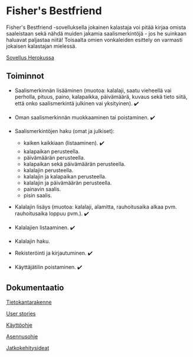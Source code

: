# Fisher's Bestfriend

Fisher's Bestfriend -sovelluksella jokainen kalastaja voi pitää kirjaa omista saaleistaan
sekä nähdä muiden jakamia saalismerkintöjä - jos he suinkaan haluavat paljastaa niitä!
Toisaalta omien vonkaleiden esittely on varmasti jokaisen kalastajan mielessä.

[Sovellus Herokussa](https://quiet-stream-39899.herokuapp.com/)

## Toiminnot

- Saalismerkinnän lisääminen (muotoa: kalalaji, saatu vieheellä vai perholla, pituus, paino, kalapaikka, päivämäärä,
kuvaus sekä tieto siitä, että onko saalismerkintä julkinen vai yksityinen). :heavy_check_mark:
- Oman saalismerkinnän muokkaaminen tai poistaminen. :heavy_check_mark:
- Saalismerkintöjen haku (omat ja julkiset):
  - kaiken kaikkiaan (listaaminen). :heavy_check_mark:
  - kalapaikan perusteella.
  - päivämäärän perusteella.
  - kalapaikan sekä päivämäärän perusteella.
  - kalalajin perusteella.
  - kalalajin ja kalapaikan perusteella.
  - kalalajin ja päivämäärän perusteella.
  - painavin saalis.
  - pisin saalis.

- Kalalajin lisäys (muotoa: kalalaji, alamitta, rauhoitusaika alkaa pvm. rauhoitusaika loppuu pvm.). :heavy_check_mark:
- Kalalajien listaaminen. :heavy_check_mark:
- Kalalajin haku.

- Rekisteröinti ja kirjautuminen. :heavy_check_mark:
- Käyttäjätilin poistaminen. :heavy_check_mark:

## Dokumentaatio

[Tietokantarakenne](https://github.com/matiastamsi/KalastajanKaveri/blob/master/documentation/tietokantakuvaus.md)

[User stories](https://github.com/matiastamsi/KalastajanKaveri/blob/master/documentation/User_stories.md)

[Käyttöohje](https://github.com/matiastamsi/KalastajanKaveri/blob/master/documentation/kayttoohje.md)

[Asennusohje](https://github.com/matiastamsi/KalastajanKaveri/blob/master/documentation/asennusohje.md)

[Jatkokehitysideat](https://github.com/matiastamsi/KalastajanKaveri/blob/master/documentation/jatkokehitysideat.md)
